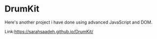 # DrumKit
Here's another project i have done using advanced JavaScript and DOM. 

Link:https://sarahsaadeh.github.io/DrumKit/
